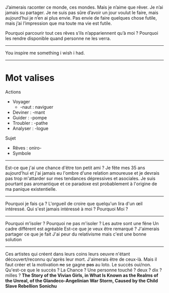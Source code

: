 J’aimerais raconter ce monde, ces mondes. Mais je n’aime que rêver. Je n’ai jamais su partager. Je ne suis pas sûre d’avoir un jour voulut le faire, mais aujourd’hui je n’en ai plus envie. Pas envie de faire quelques chose futile, mais j’ai l’impression que ma toute ma vie est futile.

Pourquoi parcourir tout ces rêves s’ils n’appariennent qu’à moi ? Pourquoi les rendre disponible quand personne ne les verra.

---


You inspire me something i wish i had.

---

# Mot valises

Actions
* Voyager 
	* -naut : naviguer
* Deviner : -mant
* Guider : -pompe
* Troubler : -pathe
* Analyser : -logue

Sujet
* Rêves : oniro-
* Symbole

---

Est-ce que j'ai une chance d'être ton petit ami ?
Je fête mes 35 ans aujourd'hui et j'ai jamais eu l'ombre d'une relation amoureuse et je devrais pas trop m'attarder sur mes tendances dépressives et asociales. Je suis pourtant pas aromantique et ce paradoxe est probablement à l'origine de ma panique existentielle.

---

Pourquoi je fais ça ? L'orgueil de croire que quelqu'un lira d'un œil intéressé. Qui s'est jamais intéressé à moi ? Pourquoi Moi ?

---

Pourquoi m'isoler ?
Pourquoi ne pas m'isoler ?
Les autre sont une fêne
Un cadre différent est agréable
Est-ce que je veux être remarqué ?
J'aimerais partager ce que je fait
J'ai peur du relativisme mais c'est une bonne solution

---

Ces artistes qui créent dans leurs coins leurs oeuvre n'étant découvert/reconnu qu'après leur mort. J'aimerais être de ceux-là.
Mais il faut créer et la motivation ~~ne~~ se gagne ~~pas~~ au loto. Le succès oui/non.
Qu'est-ce que le succès ? La Chance ? Une personne touché ? deux ? dix ? milles ?
**The Story of the Vivian Girls, in What Is Known as the Realms of the Unreal, of the Glandeco-Angelinian War Storm, Caused by the Child Slave Rebellion**
**Sonichu**
